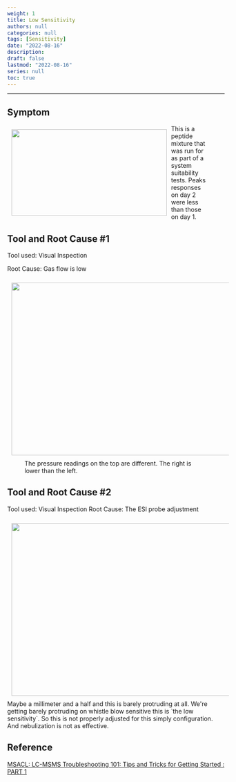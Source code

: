```yaml
---
weight: 1
title: Low Sensitivity
authors: null
categories: null
tags: [Sensitivity]
date: "2022-08-16"
description:  
draft: false
lastmod: "2022-08-16"
series: null
toc: true
---
```




<!--more-->
---

## Symptom
<div class = "row">
<img width ="360" height= "200" src = "/docs/images/Screenshot 2022-08-16 144949.png" style ="float: left" HSPACE="10" VSPACE="10"/>  
<figure>This is a peptide mixture that was run for as part of a system suitability tests.  Peaks responses on day 2 were less than those on day 1.</figure> 
</div>

## Tool and Root Cause #1

Tool used: Visual Inspection

Root Cause: Gas flow is low  
<div class = "row">
<img width ="720" height= "400" src = "/docs/images/Screenshot 2022-08-16 145126.png" style ="float: left" HSPACE="10" VSPACE="10"/>  
<figure> The pressure readings on the top are different. The right is lower than the left.</figure>
</div>

## Tool and Root Cause #2

Tool used: Visual Inspection
Root Cause: The ESI probe adjustment
<div class = "row">
<img width ="720" height= "400" src = "/docs/images/Screenshot 2022-08-16 145704.png" style ="float: left" HSPACE="10" VSPACE="10"/>
Maybe a millimeter and a half and this is barely protruding at all. We're getting barely protruding on whistle blow sensitive this is `the low sensitivity`. So this is not properly adjusted for this simply configuration. And nebulization is not as effective.  
</div>

## Reference
[MSACL: LC-MSMS Troubleshooting 101: Tips and Tricks for Getting Started : PART 1](https://www.msacl.org/index.php?header=Learning_Center&tab=Video_Library&subtab=Search_Video_Library)

